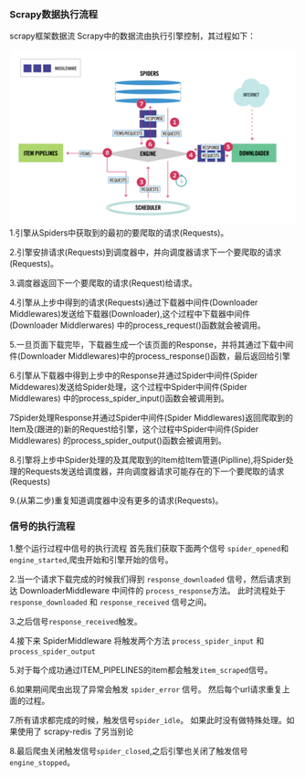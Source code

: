 ### Scrapy数据执行流程

scrapy框架数据流 Scrapy中的数据流由执行引擎控制，其过程如下：

![流程图](myproject/flow.png)
1.引擎从Spiders中获取到的最初的要爬取的请求(Requests)。

2.引擎安排请求(Requests)到调度器中，并向调度器请求下一个要爬取的请求(Requests)。

3.调度器返回下一个要爬取的请求(Request)给请求。

4.引擎从上步中得到的请求(Requests)通过下载器中间件(Downloader Middlewares)发送给下载器(Downloader),这个过程中下载器中间件(Downloader Middlerwares)
中的process_request()函数就会被调用。

5.一旦页面下载完毕，下载器生成一个该页面的Response，并将其通过下载中间件(Downloader Middlewares)中的process_response()函数，最后返回给引擎

6.引擎从下载器中得到上步中的Response并通过Spider中间件(Spider Middewares)发送给Spider处理，这个过程中Spider中间件(Spider Middlewares)
中的process_spider_input()函数会被调用到。

7Spider处理Response并通过Spider中间件(Spider Middlewares)返回爬取到的Item及(跟进的)新的Request给引擎，这个过程中Spider中间件(Spider Middlewares)
的process_spider_output()函数会被调用到。

8.引擎将上步中Spider处理的及其爬取到的Item给Item管道(Piplline),将Spider处理的Requests发送给调度器，并向调度器请求可能存在的下一个要爬取的请求(Requests)

9.(从第二步)重复知道调度器中没有更多的请求(Requests)。



### 信号的执行流程

1.整个运行过程中信号的执行流程 首先我们获取下面两个信号 `spider_opened`和 `engine_started`,爬虫开始和引擎开始的信号。 

2.当一个请求下载完成的时候我们得到 `response_downloaded`
信号，然后请求到达 DownloaderMiddleware 中间件的 `process_response`方法。 此时流程处于 `response_downloaded` 和 `response_received` 信号之间。

3.之后信号`response_received`触发。

4.接下来 SpiderMiddleware 将触发两个方法 `process_spider_input` 和 `process_spider_output`

5.对于每个成功通过ITEM_PIPELINES的item都会触发`item_scraped`信号。

6.如果期间爬虫出现了异常会触发 `spider_error` 信号。 然后每个url请求重复上面的过程。

7.所有请求都完成的时候，触发信号`spider_idle`。 如果此时没有做特殊处理。如果使用了 scrapy-redis 了另当别论 

8.最后爬虫关闭触发信号`spider_closed`,之后引擎也关闭了触发信号`engine_stopped`。